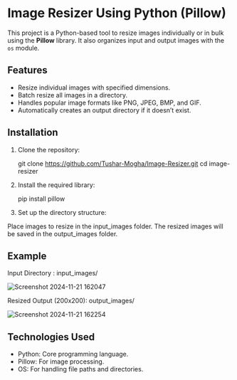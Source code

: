 # Image Resizer Using Python (Pillow)

This project is a Python-based tool to resize images individually or in bulk using the **Pillow** library. It also organizes input and output images with the `os` module.

## Features

- Resize individual images with specified dimensions.
- Batch resize all images in a directory.
- Handles popular image formats like PNG, JPEG, BMP, and GIF.
- Automatically creates an output directory if it doesn’t exist.

## Installation

1. Clone the repository:
   
   git clone https://github.com/Tushar-Mogha/Image-Resizer.git
   cd image-resizer


2. Install the required library:

   pip install pillow

3. Set up the directory structure:

Place images to resize in the input_images folder.
The resized images will be saved in the output_images folder.

## Example

   Input Directory : input_images/

   ![Screenshot 2024-11-21 162047](https://github.com/user-attachments/assets/1159185c-7210-45b6-be35-88f53525c91f)

   Resized Output (200x200): output_images/

   ![Screenshot 2024-11-21 162254](https://github.com/user-attachments/assets/ae778c8f-6f45-4911-81f6-20e864b3b238)

## Technologies Used

-  Python: Core programming language.
-  Pillow: For image processing.
-  OS: For handling file paths and directories.



